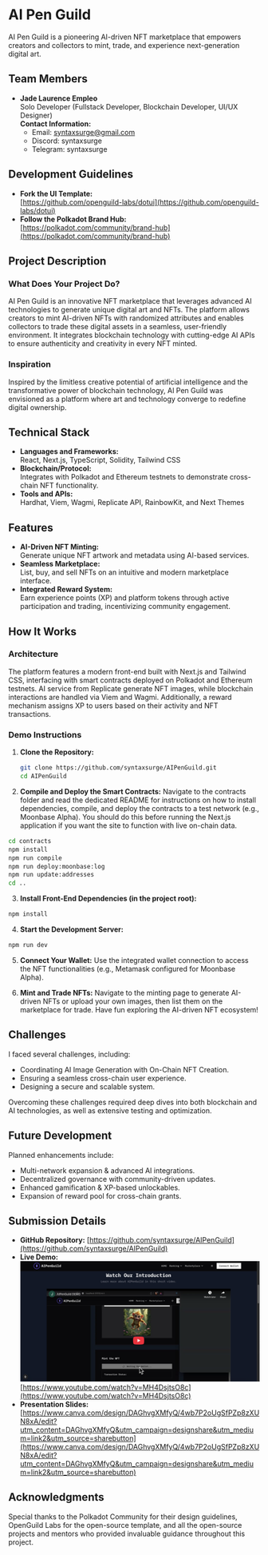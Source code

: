 # AI Pen Guild

AI Pen Guild is a pioneering AI-driven NFT marketplace that empowers creators and collectors to mint, trade, and experience next-generation digital art.

## Team Members

- **Jade Laurence Empleo**  
  Solo Developer (Fullstack Developer, Blockchain Developer, UI/UX Designer)  
  **Contact Information:**  
  - Email: syntaxsurge@gmail.com
  - Discord: syntaxsurge
  - Telegram: syntaxsurge

## Development Guidelines

- **Fork the UI Template:**  
  [https://github.com/openguild-labs/dotui](https://github.com/openguild-labs/dotui)
- **Follow the Polkadot Brand Hub:**  
  [https://polkadot.com/community/brand-hub](https://polkadot.com/community/brand-hub)

## Project Description

### What Does Your Project Do?

AI Pen Guild is an innovative NFT marketplace that leverages advanced AI technologies to generate unique digital art and NFTs. The platform allows creators to mint AI-driven NFTs with randomized attributes and enables collectors to trade these digital assets in a seamless, user-friendly environment. It integrates blockchain technology with cutting-edge AI APIs to ensure authenticity and creativity in every NFT minted.

### Inspiration

Inspired by the limitless creative potential of artificial intelligence and the transformative power of blockchain technology, AI Pen Guild was envisioned as a platform where art and technology converge to redefine digital ownership.

## Technical Stack

- **Languages and Frameworks:**  
  React, Next.js, TypeScript, Solidity, Tailwind CSS
- **Blockchain/Protocol:**  
  Integrates with Polkadot and Ethereum testnets to demonstrate cross-chain NFT functionality.
- **Tools and APIs:**  
  Hardhat, Viem, Wagmi, Replicate API, RainbowKit, and Next Themes

## Features

- **AI-Driven NFT Minting:**  
  Generate unique NFT artwork and metadata using AI-based services.
- **Seamless Marketplace:**  
  List, buy, and sell NFTs on an intuitive and modern marketplace interface.
- **Integrated Reward System:**  
  Earn experience points (XP) and platform tokens through active participation and trading, incentivizing community engagement.

## How It Works

### Architecture

The platform features a modern front-end built with Next.js and Tailwind CSS, interfacing with smart contracts deployed on Polkadot and Ethereum testnets. AI service from Replicate generate NFT images, while blockchain interactions are handled via Viem and Wagmi. Additionally, a reward mechanism assigns XP to users based on their activity and NFT transactions.

### Demo Instructions

1. **Clone the Repository:**

   ```bash
   git clone https://github.com/syntaxsurge/AIPenGuild.git
   cd AIPenGuild
   ```

2. **Compile and Deploy the Smart Contracts:**
  Navigate to the contracts folder and read the dedicated README for instructions on how to install dependencies, compile, and deploy the contracts to a test network (e.g., Moonbase Alpha). You should do this before running the Next.js application if you want the site to function with live on-chain data.
  
  ```bash
  cd contracts
  npm install
  npm run compile
  npm run deploy:moonbase:log
  npm run update:addresses
  cd ..
  ```

3. **Install Front-End Dependencies (in the project root):**

  ```bash
  npm install
  ```

4. **Start the Development Server:**

  ```bash
  npm run dev
  ```

5. **Connect Your Wallet:**
  Use the integrated wallet connection to access the NFT functionalities (e.g., Metamask configured for Moonbase Alpha).

6.	**Mint and Trade NFTs:**
  Navigate to the minting page to generate AI-driven NFTs or upload your own images, then list them on the marketplace for trade. Have fun exploring the AI-driven NFT ecosystem!

## Challenges

I faced several challenges, including:
- Coordinating AI Image Generation with On-Chain NFT Creation.
- Ensuring a seamless cross-chain user experience.
- Designing a secure and scalable system.

Overcoming these challenges required deep dives into both blockchain and AI technologies, as well as extensive testing and optimization.

## Future Development

Planned enhancements include:
- Multi-network expansion & advanced AI integrations.
- Decentralized governance with community-driven updates.
- Enhanced gamification & XP-based unlockables.
- Expansion of reward pool for cross-chain grants.

## Submission Details

- **GitHub Repository:**
  [https://github.com/syntaxsurge/AIPenGuild](https://github.com/syntaxsurge/AIPenGuild)
- **Live Demo:**
  [![Watch the video](./public/live-demo.png)](https://www.youtube.com/watch?v=MH4DsjtsO8c)
  [https://www.youtube.com/watch?v=MH4DsjtsO8c](https://www.youtube.com/watch?v=MH4DsjtsO8c)
- **Presentation Slides:**  
  [https://www.canva.com/design/DAGhvgXMfyQ/4wb7P2oUgSfPZp8zXUN8xA/edit?utm_content=DAGhvgXMfyQ&utm_campaign=designshare&utm_medium=link2&utm_source=sharebutton](https://www.canva.com/design/DAGhvgXMfyQ/4wb7P2oUgSfPZp8zXUN8xA/edit?utm_content=DAGhvgXMfyQ&utm_campaign=designshare&utm_medium=link2&utm_source=sharebutton)

## Acknowledgments

Special thanks to the Polkadot Community for their design guidelines, OpenGuild Labs for the open-source template, and all the open-source projects and mentors who provided invaluable guidance throughout this project.
